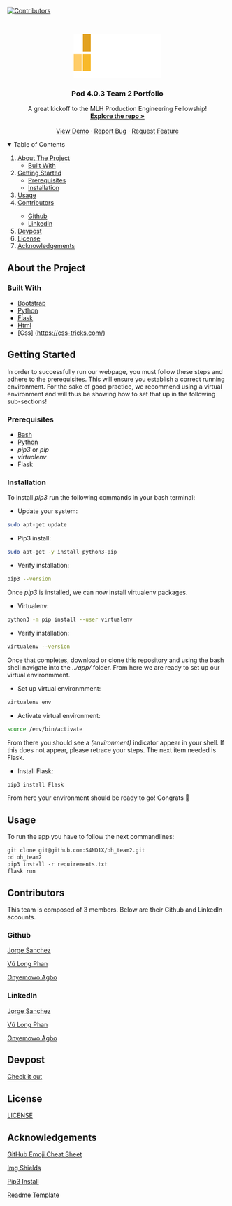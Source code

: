 [![Contributors][contributors-shield]][contributors-url]

          
<!-- PROJECT LOGO -->
<br />
<p align="center">
  <a href="https://github.com/S4ND1X/oh_team2">
    <img src="app/static/img/MLH_Logo.svg" alt="Logo" width="200" height="100">
  </a>

  <h3 align="center">Pod 4.0.3 Team 2 Portfolio</h3>

  <p align="center">
    A great kickoff to the MLH Production Engineering Fellowship!
    <br />
    <a href="dhttps://github.com/S4ND1X/oh_team2"><strong>Explore the repo »</strong></a>
    <br />
    <br />
    <a href="https://www.youtube.com/watch?v=0uzl_n4a7Hw&ab_channel=CarlosRicoveri">View Demo</a>
    ·
    <a href="dhttps://github.com/S4ND1X/oh_team2/issues">Report Bug</a>
    ·
    <a href="dhttps://github.com/S4ND1X/oh_team2/issues">Request Feature</a>
  </p>
</p>

<!-- TABLE OF CONTENTS -->
<details open="open">
  <summary>Table of Contents</summary>
  <ol>
    <li>
      <a href="#about-the-project">About The Project</a>
      <ul>
        <li><a href="#built-with">Built With</a></li>
      </ul>
    </li>
    <li>
      <a href="#getting-started">Getting Started</a>
      <ul>
        <li><a href="#prerequisites">Prerequisites</a></li>
        <li><a href="#installation">Installation</a></li>
      </ul>
    </li>
    <li><a href="#usage">Usage</a></li>
    <li><a href="#contributors">Contributors</a></li>
     <ul>   
         <li><a href="#github">Github</a></li>
         <li><a href="#linkedin">LinkedIn</a></li> 
     </ul>
    <li><a href="#devpost">Devpost</a></li>
    <li><a href="#license">License</a></li>
    <li><a href="#acknowledgements">Acknowledgements</a></li>
  </ol>
</details>

## About the Project

### Built With
* [Bootstrap](https://getbootstrap.com)
* [Python](https://www.python.org/)
* [Flask](https://flask.palletsprojects.com/en/2.0.x/)
* [Html](https://html.com/)
* [Css] (https://css-tricks.com/)
## Getting Started

In order to successfully run our webpage, you must follow these steps and adhere to the prerequisites. This will ensure you establish a correct running environment. For the sake of good practice, we recommend using a virtual environment and will thus be showing how to set that up in the following sub-sections!

### Prerequisites 
* [Bash](https://www.gnu.org/software/bash/manual/html_node/Installing-Bash.html)
* [Python](https://phoenixnap.com/kb/how-to-install-python-3-ubuntu)
* _pip3_ or _pip_
* _virtualenv_
* Flask

### Installation

To install _pip3_ run the following commands in your bash terminal:

* Update your system:
```sh
sudo apt-get update
```
* Pip3 install:
```sh
sudo apt-get -y install python3-pip
```

* Verify installation:
```sh
pip3 --version
```
Once _pip3_ is installed, we can now install virtualenv packages.

* Virtualenv: 
```sh
python3 -m pip install --user virtualenv
```
* Verify installation:
```sh 
virtualenv --version
```
Once that completes, download or clone this repository and using the bash shell navigate into the _../app/_ folder. From here we are ready to set up our virtual environmment.

* Set up virtual environmment:
```sh
virtualenv env
```

* Activate virtual environment:
```sh
source /env/bin/activate
```

From there you should see a _(environment)_ indicator appear in your shell. If this does not appear, please retrace your steps. The next item needed is Flask. 

* Install Flask:
```sh
pip3 install Flask
```

From here your environment should be ready to go! Congrats 🎊 

## Usage
To run the app you have to follow the next commandlines:
```ssh
git clone git@github.com:S4ND1X/oh_team2.git
cd oh_team2
pip3 install -r requirements.txt
flask run
```

## Contributors
This team is composed of 3 members. Below are their Github and LinkedIn accounts.

### Github
[Jorge Sanchez](https://github.com/S4ND1X)

[Vũ Long Phan](https://github.com/vulongphan)

[Onyemowo Agbo](https://github.com/Onyiee)

### LinkedIn
[Jorge Sanchez](https://www.linkedin.com/in/jorgesanchezdiaz/)

[Vũ Long Phan]()

[Onyemowo Agbo](http://linkedin.com/in/onyemowo-agbo)

## Devpost
[Check it out]()

## License
[LICENSE](dhttps://github.com/S4ND1X/oh_team2/LICENSE)

## Acknowledgements
[GitHub Emoji Cheat Sheet](https://www.webpagefx.com/tools/emoji-cheat-sheet)

[Img Shields](https://shields.io)

[Pip3 Install](https://www.educative.io/edpresso/installing-pip3-in-ubuntu)

[Readme Template](https://github.com/othneildrew/Best-README-Template)


<!-- MARKDOWN LINKS & IMAGES -->
<!-- https://www.markdownguide.org/basic-syntax/#reference-style-links -->
[contributors-shield]: dhttps://github.com/S4ND1X/oh_team2/blob/main/images/Contributors.svg
[contributors-url]: dhttps://github.com/S4ND1X/oh_team2/graphs/contributors
[product-screenshot]: images/landingpage.png

